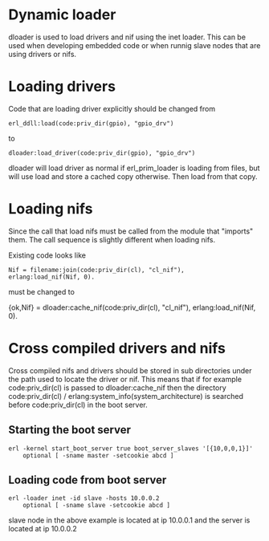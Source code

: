 Dynamic loader
==============

dloader is used to load drivers and nif using the inet loader.
This can be used when developing embedded code or when runnig
slave nodes that are using drivers or nifs.

# Loading drivers

Code that are loading driver explicitly should be changed from

    erl_ddll:load(code:priv_dir(gpio), "gpio_drv")

to 

    dloader:load_driver(code:priv_dir(gpio), "gpio_drv")

dloader will load driver as normal if erl_prim_loader is loading from
files, but will use load and store a cached copy otherwise. Then load
from that copy.

# Loading nifs

Since the call that load nifs must be called from the module
that "imports" them. The call sequence is slightly different
when loading nifs.

Existing code looks like

    Nif = filename:join(code:priv_dir(cl), "cl_nif"),
    erlang:load_nif(Nif, 0).

must be changed to

   {ok,Nif} = dloader:cache_nif(code:priv_dir(cl), "cl_nif"),
   erlang:load_nif(Nif, 0).

# Cross compiled drivers and nifs

Cross compiled nifs and drivers should be stored in sub directories
under the path used to locate the driver or nif. This means that
if for example code:priv_dir(cl) is passed to dloader:cache_nif then 
the directory code:priv_dir(cl) / erlang:system_info(system_architecture) 
is searched before code:priv_dir(cl) in the boot server.

## Starting the boot server

    erl -kernel start_boot_server true boot_server_slaves '[{10,0,0,1}]'
        optional [ -sname master -setcookie abcd ]
        
## Loading code from boot server

    erl -loader inet -id slave -hosts 10.0.0.2 
        optional [ -sname slave -setcookie abcd ]

slave node in the above example is located at ip 10.0.0.1 and the server is located at ip 10.0.0.2

